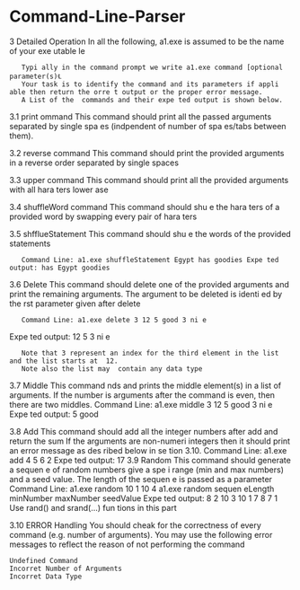 # Command-Line-Parser
3	Detailed Operation
       In all the following, a1.exe is assumed to be the name of your exe utable  le
 
       Typi ally in the command prompt we write a1.exe command [optional parameter(s)℄
       Your task is to identify the command and its parameters if appli able then return the orre t output or the proper error message.
       A List of the  commands and their expe ted output is shown below.

3.1	print ommand
       This command should print all the passed arguments separated by single spa es (indpendent of number of spa es/tabs between them).
 
3.2	reverse command
       This  command should print the provided arguments in a reverse order separated by single spaces


3.3	upper  command
       This  command should print all the provided arguments with all   hara ters lower ase

3.4	shuffleWord command
       This command should shu e the  hara ters of a provided word by swapping every pair of  hara ters

      
3.5	shfflueStatement
       This  command should shu e the words of the provided statements

       Command Line: a1.exe shuffleStatement Egypt has goodies Expe ted output: has Egypt goodies

3.6	Delete
       This  command should delete one of the provided arguments and print the remaining arguments.
The argument to be deleted is identi ed by the rst parameter given after delete

       Command Line: a1.exe delete 3 12 5 good 3 ni e
Expe ted output: 12 5 3 ni e

       Note that 3 represent an index for the third element in the list and the list starts at	12.
       Note also the list may  contain any data type
 
3.7	Middle
       This command nds and prints the middle element(s) in a list of arguments.  If  the  number  is arguments after the command is even, then there are two middles.
       Command Line: a1.exe middle 3 12 5 good 3 ni e Expe ted output: 5 good

3.8	Add
       This  command should add all the integer numbers after add and return the sum
       If the arguments are non-numeri integers then it should print an error message as des ribed below in se tion 3.10.
       Command Line:  a1.exe add 4 5 6	2
Expe ted output:	17
3.9	Random
       This command should generate a sequen e of random numbers give a spe i range (min and max numbers) and a seed value. The length of the sequen e is passed as a parameter
       Command Line: a1.exe random 10 1 10	4
a1.exe random sequen eLength minNumber maxNumber seedValue Expe ted output: 8 2 10 3 10 1 7 8 7	1
       Use rand() and srand(...) fun tions in this part

3.10	ERROR Handling
       You should  cheak for the correctness of every command (e.g. number of arguments).
       You may use the following error messages to reflect the reason of not performing the command

    Undefined Command 
    Incorret Number of Arguments 
    Incorret Data Type 
